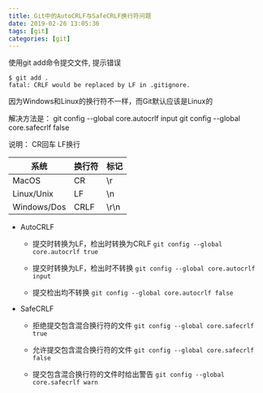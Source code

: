 ```yaml
---
title: Git中的AutoCRLF与SafeCRLF换行符问题
date: 2019-02-26 13:05:36
tags: [git]
categories: [git]
---
```


使用git add命令提交文件, 提示错误
```
$ git add .
fatal: CRLF would be replaced by LF in .gitignore.
```

因为Windows和Linux的换行符不一样，而Git默认应该是Linux的

解决方法是：
git config --global core.autocrlf input
git config --global core.safecrlf false

说明： CR回车 LF换行

|     系统    | 换行符 | 标记 |
|-------------|--------|------|
| MacOS       | CR     | \r   |
| Linux/Unix  | LF     | \n   |
| Windows/Dos | CRLF   | \r\n |

- AutoCRLF
   - 提交时转换为LF，检出时转换为CRLF
   `git config --global core.autocrlf true`

   - 提交时转换为LF，检出时不转换
   `git config --global core.autocrlf input`

   - 提交检出均不转换
   `git config --global core.autocrlf false`
- SafeCRLF
   - 拒绝提交包含混合换行符的文件
   `git config --global core.safecrlf true`

   - 允许提交包含混合换行符的文件
   `git config --global core.safecrlf false`  

   - 提交包含混合换行符的文件时给出警告
   `git config --global core.safecrlf warn`
